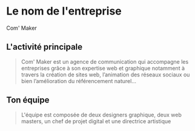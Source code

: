 # Le nom de l'entreprise

Com' Maker

## L'activité principale

> Com' Maker est un agence de communication qui accompagne les entreprises grâce à son expertise web et graphique notamment à travers la création de sites
web, l’animation des réseaux sociaux ou bien l’amélioration du référencement naturel...

## Ton équipe

> L'équipe est composée de deux designers graphique, deux web masters, un chef de projet digital et une directrice artistique

